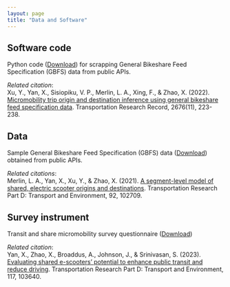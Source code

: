 ```yaml
---
layout: page
title: "Data and Software"
---
```



## Software code
Python code ([Download](https://github.com/jacobyan0/jacobyan0.github.io/blob/master/Sharing/GBFS%20data%20extraction.zip?raw=true)) for scrapping General Bikeshare Feed Specification (GBFS) data from public APIs.

_Related citation_: <br/>
Xu, Y., Yan, X., Sisiopiku, V. P., Merlin, L. A., Xing, F., & Zhao, X. (2022). [Micromobility trip origin and destination inference using general bikeshare feed specification data](https://doi.org/10.1177/03611981221092005). Transportation Research Record, 2676(11), 223-238.

## Data
Sample General Bikeshare Feed Specification (GBFS) data ([Download](https://github.com/jacobyan0/jacobyan0.github.io/blob/master/Sharing/Washington%20DC_GBFS.zip?raw=true)) obtained from public APIs.

_Related citations_:<br/>
Merlin, L. A., Yan, X., Xu, Y., & Zhao, X. (2021). [A segment-level model of shared, electric scooter origins and destinations](https://doi.org/10.1016/j.trd.2021.102709). Transportation Research Part D: Transport and Environment, 92, 102709.


## Survey instrument
Transit and share micromobility survey questionnaire ([Download](https://github.com/jacobyan0/jacobyan0.github.io/blob/master/Sharing/Transit%20and%20shared%20micromobility%20survey.docx?raw=true))

_Related citation_: <br/>
Yan, X., Zhao, X., Broaddus, A., Johnson, J., & Srinivasan, S. (2023). [Evaluating shared e-scooters’ potential to enhance public transit and reduce driving](https://doi.org/10.1016/j.trd.2023.103640). Transportation Research Part D: Transport and Environment, 117, 103640.

&nbsp;
&nbsp;



